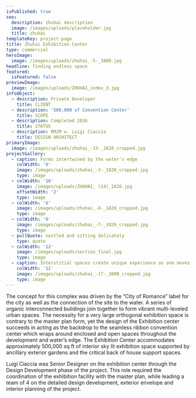 ```yaml
---
isPublished: true
seo:
  description: zhuhai description
  image: /images/uploads/placeholder.jpg
  title: zhuhai
templateKey: project-page
title: Zhuhai Exhibition Center
type: commercial
heroImage:
  image: /images/uploads/zhuhai_-5-_3800.jpg
headline: finding endless space
featured:
  isFeatured: false
previewImage:
  image: /images/uploads/ZHUHAI_index_3.jpg
infoObject:
  - description: Private Developer
    title: CLIENT
  - description: '500,000 sf Convention Center'
    title: SCOPE
  - description: Completed 2016
    title: STATUS
  - description: RMJM w. Luigi Ciaccia
    title: DESIGN ARCHITECT
primaryImage:
  image: /images/uploads/zhuhai_-15-_1820_cropped.jpg
projectGallery:
  - caption: Forms intertwined by the water's edge
    colWidth: '6'
    image: /images/uploads/zhuhai_-3-_1820_cropped.jpg
    type: image
  - colWidth: '10'
    image: /images/uploads/ZHUHAI_ (14)_1820.jpg
    offsetWidth: '2'
    type: image
  - colWidth: '6'
    image: /images/uploads/zhuhai_-8-_1820_cropped.jpg
    type: image
  - colWidth: '6'
    image: /images/uploads/zhuhai_-7-_1820_cropped.jpg
    type: image
  - pullQuote: nestled and sitting delicately
    type: quote
  - colWidth: '12'
    image: /images/uploads/section_final.jpg
    type: image
  - caption: Interstitial spaces create unique experience as one moves through.
    colWidth: '12'
    image: /images/uploads/zhuhai_-17-_3800_cropped.jpg
    type: image
---
```

The concept for this complex was driven by the “City of Romance” label for the city as well as the connection of the site to the water. A series of organic interconnected buildings join together to form vibrant multi-leveled urban spaces. The necessity for a very large orthogonal exhibition space is contrary to the master plan form, yet the design of the Exhibition center succeeds in acting as the backdrop to the seamless ribbon convention center which wraps around enclosed and open spaces throughout the development and water’s edge. The Exhibition Center accommodates approximately 500,000 sq ft of interior sky lit exhibition space supported by ancillary exterior gardens and the critical back of house support spaces.

Luigi Ciaccia was Senior Designer on the exhibition center through the Design Development phase of the project. This role required the coordination of the exhibition facility with the master plan, while leading a team of 4 on the detailed design development, exterior envelope and interior planning of the project.
